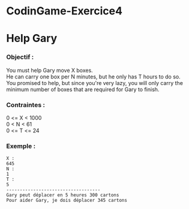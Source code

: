 # CodinGame-Exercice4
# Help Gary
### Objectif : 
You must help Gary move X boxes.  
He can carry one box per N minutes,
but he only has T hours to do so.  
You promised to help, but since you're very lazy, you will only carry the minimum number of boxes that are required for Gary to finish.  

### Contraintes :
0 <= X < 1000  
0 < N < 61  
0 <= T <= 24  

### Exemple :
<pre><code>X : 
645
N : 
1
T : 
5
-----------------------------------
Gary peut déplacer en 5 heures 300 cartons
Pour aider Gary, je dois déplacer 345 cartons
</pre></code>
